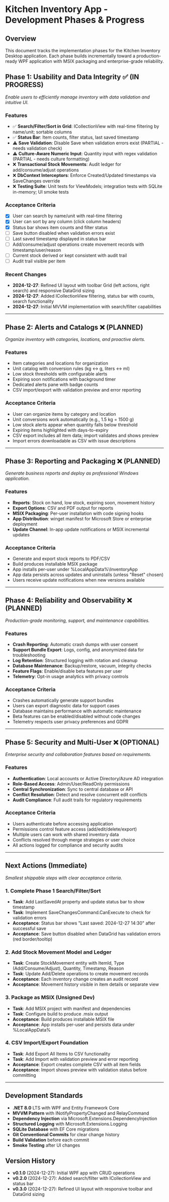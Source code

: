 # Kitchen Inventory App - Development Phases & Progress

## Overview
This document tracks the implementation phases for the Kitchen Inventory Desktop application. Each phase builds incrementally toward a production-ready WPF application with MSIX packaging and enterprise-grade reliability.

## Phase 1: Usability and Data Integrity ✅ (IN PROGRESS)
*Enable users to efficiently manage inventory with data validation and intuitive UI.*

### Features
- ✅ **Search/Filter/Sort in Grid**: ICollectionView with real-time filtering by name/unit; sortable columns
- ✅ **Status Bar**: Item counts, filter status, last saved timestamp
- ⚠️ **Save Validation**: Disable Save when validation errors exist (PARTIAL - needs validation check)
- ⚠️ **Culture-Aware Numeric Input**: Quantity input with regex validation (PARTIAL - needs culture formatting)
- ❌ **Transactional Stock Movements**: Audit ledger for add/consume/adjust operations
- ❌ **DbContext Interceptors**: Enforce Created/Updated timestamps via SaveChanges override
- ❌ **Testing Suite**: Unit tests for ViewModels; integration tests with SQLite in-memory; UI smoke tests

### Acceptance Criteria
- [x] User can search by name/unit with real-time filtering
- [x] User can sort by any column (click column headers)
- [x] Status bar shows item counts and filter status
- [ ] Save button disabled when validation errors exist
- [ ] Last saved timestamp displayed in status bar
- [ ] Add/consume/adjust operations create movement records with timestamp/user/reason
- [ ] Current stock derived or kept consistent with audit trail
- [ ] Audit trail visible per item

### Recent Changes
- **2024-12-27**: Refined UI layout with toolbar Grid (left actions, right search) and responsive DataGrid sizing
- **2024-12-27**: Added ICollectionView filtering, status bar with counts, search functionality
- **2024-12-27**: Initial MVVM implementation with search/filter capabilities

---

## Phase 2: Alerts and Catalogs ❌ (PLANNED)
*Organize inventory with categories, locations, and proactive alerts.*

### Features
- Item categories and locations for organization
- Unit catalog with conversion rules (kg ↔ g, liters ↔ ml)
- Low stock thresholds with configurable alerts
- Expiring soon notifications with background timer
- Dedicated alerts pane with badge counts
- CSV import/export with validation preview and error reporting

### Acceptance Criteria
- User can organize items by category and location
- Unit conversions work automatically (e.g., 1.5 kg = 1500 g)
- Low stock alerts appear when quantity falls below threshold
- Expiring items highlighted with days-to-expiry
- CSV export includes all item data; import validates and shows preview
- Import errors downloadable as CSV with issue descriptions

---

## Phase 3: Reporting and Packaging ❌ (PLANNED)
*Generate business reports and deploy as professional Windows application.*

### Features
- **Reports**: Stock on hand, low stock, expiring soon, movement history
- **Export Options**: CSV and PDF output for reports
- **MSIX Packaging**: Per-user installation with code signing hooks
- **App Distribution**: winget manifest for Microsoft Store or enterprise deployment
- **Update Channel**: In-app update notifications or MSIX incremental updates

### Acceptance Criteria
- Generate and export stock reports to PDF/CSV
- Build produces installable MSIX package
- App installs per-user under %LocalAppData%\InventoryApp
- App data persists across updates and uninstalls (unless "Reset" chosen)
- Users receive update notifications when new versions available

---

## Phase 4: Reliability and Observability ❌ (PLANNED)
*Production-grade monitoring, support, and maintenance capabilities.*

### Features
- **Crash Reporting**: Automatic crash dumps with user consent
- **Support Bundle Export**: Logs, config, and anonymized data for troubleshooting
- **Log Retention**: Structured logging with rotation and cleanup
- **Database Maintenance**: Backup/restore, vacuum, integrity checks
- **Feature Flags**: Enable/disable beta features per user
- **Telemetry**: Opt-in usage analytics with privacy controls

### Acceptance Criteria
- Crashes automatically generate support bundles
- Users can export diagnostic data for support cases
- Database maintains performance with automatic maintenance
- Beta features can be enabled/disabled without code changes
- Telemetry respects user privacy preferences and GDPR

---

## Phase 5: Security and Multi-User ❌ (OPTIONAL)
*Enterprise security and collaboration features based on requirements.*

### Features
- **Authentication**: Local accounts or Active Directory/Azure AD integration
- **Role-Based Access**: Admin/User/ReadOnly permissions
- **Central Synchronization**: Sync to central database or API
- **Conflict Resolution**: Detect and resolve concurrent edit conflicts
- **Audit Compliance**: Full audit trails for regulatory requirements

### Acceptance Criteria
- Users authenticate before accessing application
- Permissions control feature access (add/edit/delete/export)
- Multiple users can work with shared inventory data
- Conflicts resolved through merge strategies or user choice
- All actions logged for compliance and security audits

---

## Next Actions (Immediate)
*Smallest shippable steps with clear acceptance criteria.*

### 1. Complete Phase 1 Search/Filter/Sort
- **Task**: Add LastSavedAt property and update status bar to show timestamp
- **Task**: Implement SaveChangesCommand.CanExecute to check for validation errors
- **Acceptance**: Status bar shows "Last saved: 2024-12-27 14:30" after successful save
- **Acceptance**: Save button disabled when DataGrid has validation errors (red border/tooltip)

### 2. Add Stock Movement Model and Ledger
- **Task**: Create StockMovement entity with ItemId, Type (Add/Consume/Adjust), Quantity, Timestamp, Reason
- **Task**: Update Add/Delete operations to create movement records
- **Acceptance**: Each inventory change creates an audit record
- **Acceptance**: Movement history visible in item details or separate view

### 3. Package as MSIX (Unsigned Dev)
- **Task**: Add MSIX project with manifest and dependencies
- **Task**: Configure build to produce .msix output
- **Acceptance**: Build produces installable MSIX file
- **Acceptance**: App installs per-user and persists data under %LocalAppData%

### 4. CSV Import/Export Foundation
- **Task**: Add Export All Items to CSV functionality
- **Task**: Add Import with validation preview and error reporting
- **Acceptance**: Export creates complete CSV with all item fields
- **Acceptance**: Import shows preview with validation status before committing

---

## Development Standards
- **.NET 8.0** LTS with WPF and Entity Framework Core
- **MVVM Pattern** with INotifyPropertyChanged and RelayCommand
- **Dependency Injection** via Microsoft.Extensions.DependencyInjection
- **Structured Logging** with Microsoft.Extensions.Logging
- **SQLite Database** with EF Core migrations
- **Git Conventional Commits** for clear change history
- **Build Validation** before each commit
- **Smoke Testing** after UI changes

## Version History
- **v0.1.0** (2024-12-27): Initial WPF app with CRUD operations
- **v0.2.0** (2024-12-27): Added search/filter with ICollectionView and status bar
- **v0.3.0** (2024-12-27): Refined UI layout with responsive toolbar and DataGrid sizing